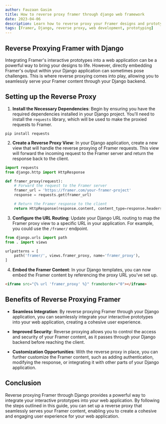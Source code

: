 ```yaml
---
author: Fauzaan Gasim
title: How to reverse proxy framer through django web framework
date: 2023-04-06
description: Learn how to reverse proxy your Framer designs and prototypes through the Django web framework, enabling you to seamlessly integrate your interactive content into your web application.
tags: [Framer, Django, reverse proxy, web development, prototyping]
---
```


## Reverse Proxying Framer with Django

Integrating Framer's interactive prototypes into a web application can be a powerful way to bring your designs to life. However, directly embedding Framer's output within your Django application can sometimes pose challenges. This is where reverse proxying comes into play, allowing you to seamlessly serve your Framer content through your Django backend.

## Setting up the Reverse Proxy

1. **Install the Necessary Dependencies**: Begin by ensuring you have the required dependencies installed in your Django project. You'll need to install the `requests` library, which will be used to make the proxied requests to Framer.

```
pip install requests
```

2. **Create a Reverse Proxy View**: In your Django application, create a new view that will handle the reverse proxying of Framer requests. This view will forward the incoming request to the Framer server and return the response back to the client.

```python
import requests
from django.http import HttpResponse

def framer_proxy(request):
    # Forward the request to the Framer server
    framer_url = 'https://framer.com/your-framer-project'
    response = requests.get(framer_url)

    # Return the Framer response to the client
    return HttpResponse(response.content, content_type=response.headers['Content-Type'])
```

3. **Configure the URL Routing**: Update your Django URL routing to map the Framer proxy view to a specific URL in your application. For example, you could use the `/framer/` endpoint.

```python
from django.urls import path
from . import views

urlpatterns = [
    path('framer/', views.framer_proxy, name='framer_proxy'),
]
```

4. **Embed the Framer Content**: In your Django templates, you can now embed the Framer content by referencing the proxy URL you've set up.

```html
<iframe src="{% url 'framer_proxy' %}" frameborder="0"></iframe>
```

## Benefits of Reverse Proxying Framer

- **Seamless Integration**: By reverse proxying Framer through your Django application, you can seamlessly integrate your interactive prototypes into your web application, creating a cohesive user experience.

- **Improved Security**: Reverse proxying allows you to control the access and security of your Framer content, as it passes through your Django backend before reaching the client.

- **Customization Opportunities**: With the reverse proxy in place, you can further customize the Framer content, such as adding authentication, modifying the response, or integrating it with other parts of your Django application.

## Conclusion

Reverse proxying Framer through Django provides a powerful way to integrate your interactive prototypes into your web application. By following the steps outlined in this guide, you can set up a reverse proxy that seamlessly serves your Framer content, enabling you to create a cohesive and engaging user experience for your web application.